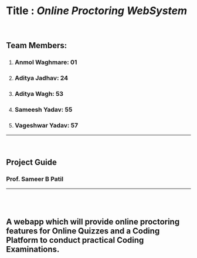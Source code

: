 
# Title : *Online Proctoring WebSystem*

<br>

## Team Members:

1. ### Anmol Waghmare: 01
2. ### Aditya Jadhav: 24
3. ### Aditya Wagh: 53
4. ### Sameesh Yadav: 55
5. ### Vageshwar Yadav: 57


<hr>
<br>

## Project Guide
### Prof. Sameer B Patil

<hr>
<br>
<br>

## A webapp which will provide online proctoring features for Online Quizzes and a Coding Platform to conduct practical Coding Examinations.
